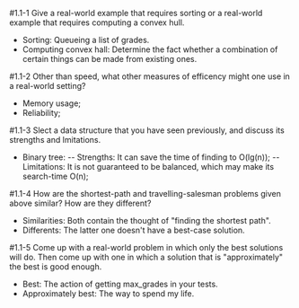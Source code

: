 #1.1-1	Give a real-world example that requires sorting or a real-world example that requires computing a convex hull.
- Sorting: Queueing a list of grades.
- Computing convex hall: Determine the fact whether a combination of certain things can be made from existing ones.

#1.1-2	Other than speed, what other measures of efficency might one use in a real-world setting?
- Memory usage;
- Reliability;

#1.1-3 Slect a data structure that you have seen previously, and discuss its strengths and lmitations.
- Binary tree:
	-- Strengths: It can save the time of finding to O(lg(n));
	-- Limitations: It is not guaranteed to be balanced, which may make its search-time O(n);

#1.1-4 How are the shortest-path and travelling-salesman problems given above similar? How are they different?
- Similarities: Both contain the thought of "finding the shortest path".
- Differents: The latter one doesn't have a best-case solution.

#1.1-5 Come up with a real-world problem in which only the best solutions will do. Then come up with one in which a solution that is "approximately" the best is good enough.
- Best: The action of getting max_grades in your tests.
- Approximately best: The way to spend my life.
